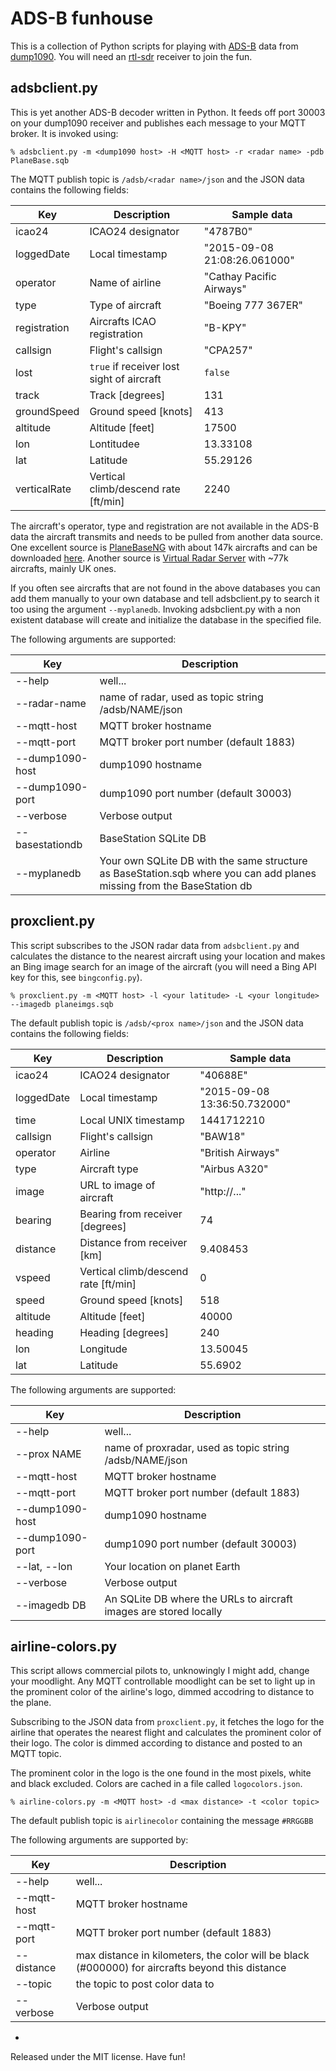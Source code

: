 **ADS-B funhouse**
==========

This is a collection of Python scripts for playing with [ADS-B](https://en.wikipedia.org/wiki/Automatic_dependent_surveillance-broadcast) data from [dump1090](https://github.com/antirez/dump1090). You will need an [rtl-sdr](http://sdr.osmocom.org/trac/wiki/rtl-sdr) receiver to join the fun.

## adsbclient.py

This is yet another ADS-B decoder written in Python. It feeds off port 30003 on your dump1090 receiver and publishes each message to your MQTT broker. It is invoked using:

`% adsbclient.py -m <dump1090 host> -H <MQTT host> -r <radar name> -pdb PlaneBase.sqb`

The MQTT publish topic is `/adsb/<radar name>/json` and the JSON data contains the following fields:

| Key          |  Description                              | Sample data                   |
| ------------ | ----------------------------------------- | ----------------------------- |
| icao24       | ICAO24 designator                         | "4787B0"
| loggedDate   | Local timestamp                           | "2015-09-08 21:08:26.061000" 
| operator     | Name of airline                           | "Cathay Pacific Airways"
| type         | Type of aircraft                          | "Boeing 777 367ER"
| registration | Aircrafts ICAO registration               | "B-KPY"
| callsign     | Flight's callsign                         | "CPA257"
| lost         | `true` if receiver lost sight of aircraft | `false`
| track        | Track [degrees]                           | 131 
| groundSpeed  | Ground speed [knots]                      | 413 
| altitude     | Altitude [feet]                           | 17500 
| lon          | Lontitudee                                | 13.33108 
| lat          | Latitude                                  | 55.29126
| verticalRate | Vertical climb/descend rate [ft/min]      | 2240

The aircraft's operator, type and registration are not available in the ADS-B data the aircraft transmits and needs to be pulled from another data source. One excellent source is [PlaneBaseNG](http://planebase.biz) with about 147k aircrafts and can be downloaded [here](http://planebase.biz/bstnsqb). Another source is [Virtual Radar Server](http://www.virtualradarserver.co.uk/Files/BaseStation.zip) with ~77k aircrafts, mainly UK ones.

If you often see aircrafts that are not found in the above databases you can add them manually to your own database and tell adsbclient.py to search it too using the argument `--myplanedb`. Invoking adsbclient.py with a non existent database will create and initialize the database in the specified file.

The following arguments are supported:

| Key                  | Description                                                       |
| -------------------- | ----------------------------------------------------------------- |
| --help               | well...
| --radar-name    | name of radar, used as topic string /adsb/NAME/json
| --mqtt-host     | MQTT broker hostname
| --mqtt-port     | MQTT broker port number (default 1883)
| --dump1090-host | dump1090 hostname
| --dump1090-port | dump1090 port number (default 30003)
| --verbose       | Verbose output
| --basestationdb | BaseStation SQLite DB 
| --myplanedb     | Your own SQLite DB with the same structure as BaseStation.sqb where you can add planes missing from the BaseStation db

## proxclient.py

This script subscribes to the JSON radar data from `adsbclient.py` and calculates the distance to the nearest aircraft using your location and makes an Bing image search for an image of the aircraft (you will need a Bing API key for this, see `bingconfig.py`).

`% proxclient.py -m <MQTT host> -l <your latitude> -L <your longitude> --imagedb planeimgs.sqb`

The default publish topic is `/adsb/<prox name>/json` and the JSON data contains the following fields:

| Key          |  Description                         | Sample data
| ------------ | ------------------------------------ | -----------
| icao24       | ICAO24 designator                    | "40688E"
| loggedDate   | Local timestamp                      | "2015-09-08 13:36:50.732000"
| time         | Local UNIX timestamp                 | 1441712210
| callsign     | Flight's callsign                    | "BAW18"
| operator     | Airline                              | "British Airways"
| type         | Aircraft type                        | "Airbus A320"
| image        | URL to image of aircraft             | "http://..."
| bearing      | Bearing from receiver [degrees]      | 74
| distance     | Distance from receiver [km]          | 9.408453
| vspeed       | Vertical climb/descend rate [ft/min] | 0
| speed        | Ground speed [knots]                 | 518
| altitude     | Altitude [feet]                      | 40000
| heading      | Heading [degrees]                    | 240
| lon          | Longitude                            | 13.50045
| lat          | Latitude                             | 55.6902

The following arguments are supported:

| Key                  | Description                                                       |
| -------------------- | ----------------------------------------------------------------- |
| --help               | well...
| --prox NAME          | name of proxradar, used as topic string /adsb/NAME/json
| --mqtt-host     | MQTT broker hostname
| --mqtt-port     | MQTT broker port number (default 1883)
| --dump1090-host | dump1090 hostname
| --dump1090-port | dump1090 port number (default 30003)
| --lat, --lon         | Your location on planet Earth
| --verbose            | Verbose output
| --imagedb DB         | An SQLite DB where the URLs to aircraft images are stored locally

## airline-colors.py

This script allows commercial pilots to, unknowingly I might add, change your moodlight. Any MQTT controllable moodlight can be set to light up in the prominent color of the airline's logo, dimmed accodring to distance to the plane.

Subscribing to the JSON data from `proxclient.py`, it fetches the logo for the airline that operates the nearest flight and calculates the prominent color of their logo. The color is dimmed according to distance and posted to an MQTT topic.

The prominent color in the logo is the one found in the most pixels, white and black excluded. Colors are cached in a file called `logocolors.json`.

`% airline-colors.py -m <MQTT host> -d <max distance> -t <color topic>`

The default publish topic is `airlinecolor` containing the message `#RRGGBB`

The following arguments are supported by:

| Key         | Description                                                       |
| ------------| ---------------------------------------------------- |
| --help      | well...
| --mqtt-host | MQTT broker hostname
| --mqtt-port | MQTT broker port number (default 1883)
| --distance  | max distance in kilometers, the color will be black (#000000) for aircrafts beyond this distance
| --topic     | the topic to post color data to
| --verbose   | Verbose output

-
Released under the MIT license. Have fun!